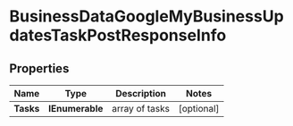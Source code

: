 # BusinessDataGoogleMyBusinessUpdatesTaskPostResponseInfo


## Properties

| Name | Type | Description | Notes |
|------------ | ------------- | ------------- | -------------|
**Tasks** | **IEnumerable<BusinessDataGoogleMyBusinessUpdatesTaskPostTaskInfo>** | array of tasks |[optional]|